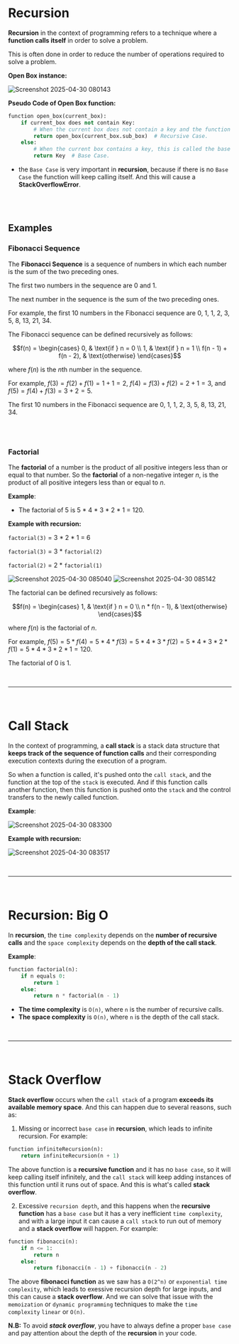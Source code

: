 # Recursion
**Recursion** in the context of programming refers to a technique where a **function calls itself** in order to solve a problem.

This is often done in order to reduce the number of operations required to solve a problem.

**Open Box instance:**

![Screenshot 2025-04-30 080143](https://github.com/user-attachments/assets/0305f446-33e7-4407-ab17-8f29d1a2c685)

**Pseudo Code of Open Box function:**
```python
function open_box(current_box):
    if current_box does not contain Key:
        # When the current box does not contain a key and the function calls itself with a new box or the sub box, this is called a recursive case.
        return open_box(current_box.sub_box)  # Recursive Case.
    else:
        # When the current box contains a key, this is called the base case.
        return Key  # Base Case.
```

* the `Base Case` is very important in **recursion**, because if there is no `Base Case` the function will keep calling itself. And this will cause a **StackOverflowError**.

<br /><br />

## Examples
### Fibonacci Sequence

The **Fibonacci Sequence** is a sequence of numbers in which each number is the sum of the two preceding ones.

The first two numbers in the sequence are 0 and 1.

The next number in the sequence is the sum of the two preceding ones.

For example, the first 10 numbers in the Fibonacci sequence are 0, 1, 1, 2, 3, 5, 8, 13, 21, 34.

The Fibonacci sequence can be defined recursively as follows:

$$f(n) = \begin{cases} 0, & \text{if } n = 0 \\ 1, & \text{if } n = 1 \\ f(n - 1) + f(n - 2), & \text{otherwise} \end{cases}$$

where $f(n)$ is the $n$th number in the sequence.

For example, $f(3) = f(2) + f(1) = 1 + 1 = 2$, $f(4) = f(3) + f(2) = 2 + 1 = 3$, and $f(5) = f(4) + f(3) = 3 + 2 = 5$.

The first 10 numbers in the Fibonacci sequence are 0, 1, 1, 2, 3, 5, 8, 13, 21, 34.

<br /><br />

### Factorial

The **factorial** of a number is the product of all positive integers less than or equal to that number. So the **factorial** of a non-negative integer $n$, is the product of all positive integers less than or equal to $n$.

**Example**:
* The factorial of 5 is 5 * 4 * 3 * 2 * 1 = 120.

**Example with recursion:**

`factorial(3)` = 3 * 2 * 1 = 6

`factorial(3)` = 3 * `factorial(2)`

`factorial(2)` = 2 * `factorial(1)`

![Screenshot 2025-04-30 085040](https://github.com/user-attachments/assets/3729bcdf-af0a-4d3b-9c02-00eeb33c00df)
![Screenshot 2025-04-30 085142](https://github.com/user-attachments/assets/003c0360-f14b-4ef0-9c77-cdd074d91395)

The factorial can be defined recursively as follows:

$$f(n) = \begin{cases} 1, & \text{if } n = 0 \\ n * f(n - 1), & \text{otherwise} \end{cases}$$

where $f(n)$ is the factorial of $n$.

For example, $f(5) = 5 * f(4) = 5 * 4 * f(3) = 5 * 4 * 3 * f(2) = 5 * 4 * 3 * 2 * f(1) = 5 * 4 * 3 * 2 * 1 = 120$.

The factorial of 0 is 1.

<br /><hr /><br />

# Call Stack
In the context of programming, a **call stack** is a stack data structure that **keeps track of the sequence of function calls** and their corresponding execution contexts during the execution of a program.

So when a function is called, it's pushed onto the `call stack`, and the function at the top of the `stack` is executed. And if this function calls another function, then this function is pushed onto the `stack` and the control transfers to the newly called function.

**Example**:

![Screenshot 2025-04-30 083300](https://github.com/user-attachments/assets/f9dd4435-80ba-478c-9988-a5d12f97a976)

**Example with recursion:**

![Screenshot 2025-04-30 083517](https://github.com/user-attachments/assets/aacf9f69-d0c1-4194-9b70-190d1b8e295b)

<br /><hr /><br />

# Recursion: Big O
In **recursion**, the `time complexity` depends on the **number of recursive calls** and the `space complexity` depends on the **depth of the call stack**.

**Example**:
```python
function factorial(n):
    if n equals 0:
        return 1
    else:
        return n * factorial(n - 1)
```
* **The time complexity** is `O(n)`, where `n` is the number of recursive calls.
* **The space complexity** is `O(n)`, where `n` is the depth of the call stack.

<br /><hr /><br />

# Stack Overflow
**Stack overflow** occurs when the `call stack` of a program **exceeds its available memory space**. And this can happen due to several reasons, such as:

1. Missing or incorrect `base case` in **recursion**, which leads to infinite recursion.
For example:

```python
function infiniteRecursion(n):
    return infiniteRecursion(n + 1)
```

The above function is a **recursive function** and it has no `base case`, so it will keep calling itself infinitely, and the `call stack` will keep adding instances of this function until it runs out of space. And this is what's called **stack overflow**.

2. Excessive `recursion depth`, and this happens when the **recursive function** has a `base case` but it has a very inefficient `time complexity`, and with a large input it can cause a `call stack` to run out of memory and a **stack overflow** will happen.
For example:

```python
function fibonacci(n):
    if n <= 1:
        return n
    else:
        return fibonacci(n - 1) + fibonacci(n - 2)
```

The above **fibonacci function** as we saw has a `O(2^n)` or `exponential time complexity`, which leads to exessive recursion depth for large inputs, and this can cause a **stack overflow**. And we can solve that issue with the `memoization` or `dynamic programming` techniques to make the `time complexity` `linear` or `O(n)`.

**N.B:** To avoid _**stack overflow**_, you have to always define a proper `base case` and pay attention about the depth of the **recursion** in your code.




